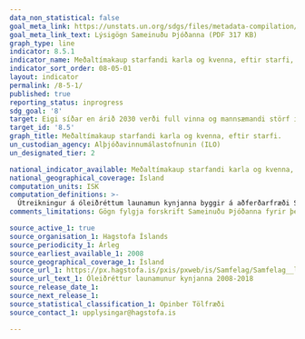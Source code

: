 ```yaml
---
data_non_statistical: false
goal_meta_link: https://unstats.un.org/sdgs/files/metadata-compilation/Metadata-Goal-8.pdf
goal_meta_link_text: Lýsigögn Sameinuðu Þjóðanna (PDF 317 KB)
graph_type: line
indicator: 8.5.1
indicator_name: Meðaltímakaup starfandi karla og kvenna, eftir starfi, aldri og fötluðum einstaklingum.
indicator_sort_order: 08-05-01
layout: indicator
permalink: /8-5-1/
published: true
reporting_status: inprogress
sdg_goal: '8'
target: Eigi síðar en árið 2030 verði full vinna og mannsæmandi störf í boði fyrir allar konur og karla, þar á meðal ungt fólk og fatlað fólk, og sömu laun greidd fyrir jafnverðmæt störf. 
target_id: '8.5'
graph_title: Meðaltímakaup starfandi karla og kvenna, eftir starfi.
un_custodian_agency: Alþjóðavinnumálastofnunin (ILO)
un_designated_tier: 2

national_indicator_available: Meðaltímakaup starfandi karla og kvenna, eftir starfi.
national_geographical_coverage: Ísland
computation_units: ISK
computation_definitions: >-
  Útreikningur á óleiðréttum launamun kynjanna byggir á aðferðarfræði Structure of Earnings Survey hagstofu Evrópusambandins Eurostat. Við útreikning á óleiðréttum launamun kynjanna er stuðst við mánaðarlaun í októbermánuði á hverju ári. Mánaðarlaun byggja á föstum reglulegum greiðslum auk yfirvinnu. Óreglulegar greiðslur sem falla til í október eru undanskildar í útreikningum. Þessi skilgreining er sambærileg við regluleg heildarlaun í öðrum útgáfum Hagstofu Íslands.
comments_limitations: Gögn fylgja forskrift Sameinuðu Þjóðanna fyrir þennan mælikvarða. Þessi mælikvarði var fundinn í samstarfi við sérfræðinga í málefninu.

source_active_1: true
source_organisation_1: Hagstofa Íslands
source_periodicity_1: Árleg
source_earliest_available_1: 2008
source_geographical_coverage_1: Ísland
source_url_1: https://px.hagstofa.is/pxis/pxweb/is/Samfelag/Samfelag__launogtekjur__1_laun__2_launamunurkynjanna/LAU02000.px
source_url_text_1: Óleiðréttur launamunur kynjanna 2008-2018
source_release_date_1: 
source_next_release_1: 
source_statistical_classification_1: Opinber Tölfræði
source_contact_1: upplysingar@hagstofa.is 

---
```

